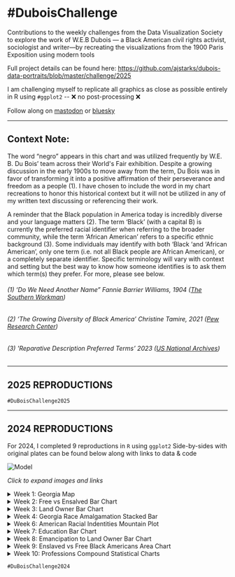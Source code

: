 # #DuboisChallenge
Contributions to the weekly challenges from the Data Visualization Society to explore the work of W.E.B Dubois — a Black American civil rights activist, sociologist and writer—by recreating the visualizations from the 1900 Paris Exposition using modern tools

Full project details can be found here: 
https://github.com/ajstarks/dubois-data-portraits/blob/master/challenge/2025 

I am challenging myself to replicate all graphics as close as possible entirely in R using ```#ggplot2```  --  ❌ no post-processing ❌

Follow along on [mastodon](https://vis.social/@mollykuhs) or [bluesky](https://bsky.app/profile/kuhs.bsky.social)

-----------------------------------

## **Context Note:** 

The word “negro” appears in this chart and was utilized frequently by W.E. B. Du Bois’ team across their World's Fair exhibition. Despite a growing discussion in the early 1900s to move away from the term, Du Bois was in favor of transforming it into a positive affirmation of their perseverance and freedom as a people (1). I have chosen to include the word in my chart recreations to honor this historical context but it will not be utilized in any of my written text discussing or referencing their work. 

A reminder that the Black population in America today is incredibly diverse and your language matters (2). The term ‘Black’ (with a capital B) is currently the preferred racial identifier when referring to the broader community, while the term ‘African American’ refers to a specific ethnic background (3). Some individuals may identify with both ‘Black ‘and ‘African American’, only one term (i.e. not all Black people are African American), or a completely separate identifier. Specific terminology will vary with context and setting but the best way to know how someone identifies is to ask them which term(s) they prefer.  For more, please see below. 

###### *(1) ‘Do We Need Another Name” Fannie Barrier Williams, 1904 ([The Southern Workman](https://play.google.com/books/reader?id=iLs3AQAAIAAJ&pg=GBS.PA32&hl=en))*

###### *(2) ‘The Growing Diversity of Black America’ Christine Tamire, 2021 ([Pew Research Center](https://www.pewresearch.org/social-trends/2021/03/25/the-growing-diversity-of-black-america/))* 

###### *(3) 'Reparative Description Preferred Terms’ 2023 ([US National Archives](https://www.archives.gov/research/catalog/lcdrg/appendix/black-person))*

-----------------------------------
## **2025 REPRODUCTIONS**

```#DuBoisChallenge2025```

-----------------------------------

## **2024 REPRODUCTIONS**
For 2024, I completed 9 reproductions in ```R``` using ```ggplot2``` Side-by-sides with original plates can be found below along with links to data & code

![Model](https://github.com/makuhs/DuboisChallenge/blob/main/final_combined.png)

*Click to expand images and links*

<details>
  <summary>Week 1: Georgia Map</summary>
  
Maps comparing the population of Black Georgians in the years 1870 and 1880. 

**[Negro Population of Georgia by Counties, 1870, 1880 (plate 06)](https://github.com/makuhs/DuboisChallenge/tree/main/2024/Week01)**

![Model](https://github.com/makuhs/DuboisChallenge/blob/main/2024/Week01/week1_sidebyside.png) 
</details>


<details>
  <summary>Week 2: Free vs Ensalved Bar Chart</summary>
  
Unique barchart depicting the percentages of free and enslaved Black Americans before and after emancipation in 1863. 

**[Slave and Free Negroes (plate 12](https://github.com/makuhs/DuboisChallenge/tree/main/2024/Week02)**

![Model](https://github.com/makuhs/DuboisChallenge/blob/main/2024/Week02/week2_sidebyside.png) 
</details>

<details>
  <summary>Week 3: Land Owner Bar Chart</summary>
  
Barchart depicting acres of land owned by Black Georgians during the later half of the 19th century (from 1874 - 1899).

**[Acres of Land Owned by Negroes in Georgia (plate 19)](https://github.com/makuhs/DuboisChallenge/tree/main/2024/Week03)**

![Model](https://github.com/makuhs/DuboisChallenge/blob/main/2024/Week03/week3_sidebyside.png)
</details>

<details>
  <summary>Week 4: Georgia Race Amalgamation Stacked Bar</summary>
  
Stacked barchart depicting the racial make-up of a subset of 40,000 Black Georgians. 

**[Race Amalgamation in Georgia (plate 13)](https://github.com/makuhs/DuboisChallenge/tree/main/2024/Week05)** 

![Model](https://github.com/makuhs/DuboisChallenge/blob/main/2024/Week05/week5_sidebyside.png)
</details>

<details>
  <summary>Week 6: American Racial Indentities Mountain Plot</summary>
  
A mountain-like area chart displaying shifting American racial identities between 1800 and 1890.

**[Amalgamation of the White and Black elements of the population in the United States (plate 54)](https://github.com/makuhs/DuboisChallenge/tree/main/2024/Week06)**

![Model](https://github.com/makuhs/DuboisChallenge/blob/main/2024/Week06/week6_sidebyside.png)
</details>

<details>
  <summary>Week 7: Education Bar Chart</summary>
  
Horizontal bar charts comparing the state of educational opportunities (via illiteracy) of Black Americans with the larger world. 

**[Illiteracy of the American Negro compared with other nations (plate 47)](https://github.com/makuhs/DuboisChallenge/tree/main/2024/Week07)**

![Model](https://github.com/makuhs/DuboisChallenge/blob/main/2024/Week07/week7_sidebyside.png)
</details>


<details>
  <summary>Week 8: Emancipation to Land Owner Bar Chart </summary>
  
Stacked bars to show how Black Americans, largely enslaved in 1860, transformed post emancipation into a group where 30 years later, one-fifth owned their own land.

**[The Rise of Negroes from Slavery to Freedom in One Generation (plate 50)](https://github.com/makuhs/DuboisChallenge/tree/main/2024/Week08)**

![Model](https://github.com/makuhs/DuboisChallenge/blob/main/2024/Week08/week8_sidebyside.png)
</details>

<details>
  <summary>Week 9: Enslaved vs Free Black Americans Area Chart</summary>
  
Area chart displaying number of enslaved and free Black Americans from 1790 to 1870 with a sharp decrease in enslaved upong emancipation in 1863-65.

**[Proportion of Freemen and Slaves (plate 51)](https://github.com/makuhs/DuboisChallenge/tree/main/2024/Week09)**

![Model](https://github.com/makuhs/DuboisChallenge/blob/main/2024/Week09/week9_sidebyside.png)
</details>

<details>
  <summary>Week 10: Professions Compound Statistical Charts</summary>
  
Serving as an overview, this plate includes both a map and pie chart showing professions among Black Americans in 1900. Graphics are accompanied by both French & English text. 

**[A Series Of Statistical Charts Illustrating The Conditions Of Descendants Of Formal African Slaves Now Resident In The Unites States (plate 37)](https://github.com/makuhs/DuboisChallenge/tree/main/2024/Week10)**

![Model](https://github.com/makuhs/DuboisChallenge/blob/main/2024/week10/week10_sidebyside.png)
</details>

```#DuBoisChallenge2024```
